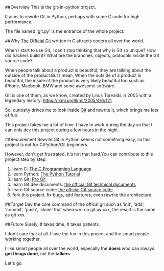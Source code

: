 ##Overview
This is the git-in-python project.

It aims to rewrite Git in Python, perhaps with some C code for high performance.

The file named 'git.py' is the entrance of the whole project.

##Why
[The Official Git](https://github.com/git/git) written in C attracts coders all over the world.

When I start to use Git, I can't stop thinking that why is Git so unique? How did hackers build it? What are the branches, objects, protocols inside the Git source code?

When people talk about a product is beautiful, they are talking about the outside of the product.But I mean, When the outside of a product is beautiful, the inside of the product is very likely beautiful too such as iPhone, Macbook, BMW and some awesome software.  

Git is one of them, as we know, created by Linus Torvalds in 2005 with a legendary history: <https://lkml.org/lkml/2005/4/6/121>

So, curiosity drives me to look inside [Git](https://github.com/git/git) and rewrite it, which brings me lots of fun.

This project takes me a lot of time. I have to work during the day so that I can only dev this project during a few hours in the night.

##Requirement
Rewrite Git in Python seems not something easy, so this project is not for C/Python/Git beginners.

However, don't get frustrated, It's not that hard.You can contribute to this project step by step:

1. learn C: [The C Programming Language](http://www.iups.org/media/meeting_minutes/C.pdf)
2. learn Python: [The Python Tutorial](https://docs.python.org/2/tutorial/index.html)
3. learn Git: [Pro Git](http://git-scm.com/book)
4. learn Git dev documents: [the official Git technical documents](https://github.com/git/git/tree/master/Documentation/technical)
5. learn Git source code: [the official Git source code](https://github.com/git/git)
6. fork this project, fix bugs, add features, even rewrite the architecture.

##Target
Dev the core command of the offical git such as 'init', 'add', 'commit', 'push', 'clone' that when we run git.py xxx, the result is the same as git xxx.

##Future
Surely, It takes time, It takes patients.

I don't care that at all. I love the fun in this project and the smart people working together.

I like smart people all over the world, especally the **doers** who can always **get things done**,  not the **talkers**.

Let's go.
